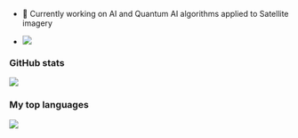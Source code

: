 
- 🔭 Currently working on AI and Quantum AI algorithms applied to Satellite imagery

- ![](https://komarev.com/ghpvc/?username=UnisannioEOLab&style=plastic)

### GitHub stats
![](https://github-readme-stats.vercel.app/api?username=UnisannioEOLab&count_private=true&show_icons=true&theme=nightowl&hide=prs,contribs)

### My top languages
![](https://github-readme-stats.vercel.app/api/top-langs/?username=UnisannioEOLab&langs_count=8)

<!-- Actual text -->
